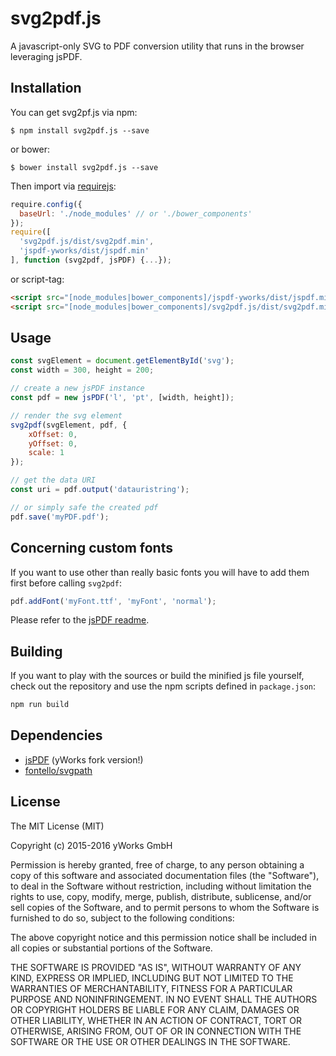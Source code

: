 # svg2pdf.js
A javascript-only SVG to PDF conversion utility that runs in the browser leveraging jsPDF.

## Installation
You can get svg2pf.js via npm:

```
$ npm install svg2pdf.js --save
```
or bower:
```
$ bower install svg2pdf.js --save
```

Then import via [requirejs](http://requirejs.org/):
```javascript
require.config({
  baseUrl: './node_modules' // or './bower_components'
});
require([
  'svg2pdf.js/dist/svg2pdf.min',
  'jspdf-yworks/dist/jspdf.min'
], function (svg2pdf, jsPDF) {...});
```

or script-tag:
```html
<script src="[node_modules|bower_components]/jspdf-yworks/dist/jspdf.min.js"></script>
<script src="[node_modules|bower_components]/svg2pdf.js/dist/svg2pdf.min.js"></script>
```

## Usage
```javascript
const svgElement = document.getElementById('svg');
const width = 300, height = 200;

// create a new jsPDF instance
const pdf = new jsPDF('l', 'pt', [width, height]);

// render the svg element
svg2pdf(svgElement, pdf, {
	xOffset: 0,
	yOffset: 0,
	scale: 1
});

// get the data URI
const uri = pdf.output('datauristring');

// or simply safe the created pdf
pdf.save('myPDF.pdf');
```

## Concerning custom fonts
If you want to use other than really basic fonts you will have to add them first before calling ```svg2pdf```:
```js
pdf.addFont('myFont.ttf', 'myFont', 'normal');
```
Please refer to the [jsPDF readme](https://github.com/yWorks/jsPDF).

## Building

If you want to play with the sources or build the minified js file yourself, check out the repository and use the npm scripts defined in `package.json`:

```bash
npm run build
```

## Dependencies
 * [jsPDF](https://github.com/yWorks/jsPDF) (yWorks fork version!)
 * [fontello/svgpath](https://github.com/fontello/svgpath)

## License

The MIT License (MIT)

Copyright (c) 2015-2016 yWorks GmbH

Permission is hereby granted, free of charge, to any person obtaining a copy
of this software and associated documentation files (the "Software"), to deal
in the Software without restriction, including without limitation the rights
to use, copy, modify, merge, publish, distribute, sublicense, and/or sell
copies of the Software, and to permit persons to whom the Software is
furnished to do so, subject to the following conditions:

The above copyright notice and this permission notice shall be included in all
copies or substantial portions of the Software.

THE SOFTWARE IS PROVIDED "AS IS", WITHOUT WARRANTY OF ANY KIND, EXPRESS OR
IMPLIED, INCLUDING BUT NOT LIMITED TO THE WARRANTIES OF MERCHANTABILITY,
FITNESS FOR A PARTICULAR PURPOSE AND NONINFRINGEMENT. IN NO EVENT SHALL THE
AUTHORS OR COPYRIGHT HOLDERS BE LIABLE FOR ANY CLAIM, DAMAGES OR OTHER
LIABILITY, WHETHER IN AN ACTION OF CONTRACT, TORT OR OTHERWISE, ARISING FROM,
OUT OF OR IN CONNECTION WITH THE SOFTWARE OR THE USE OR OTHER DEALINGS IN THE
SOFTWARE.
